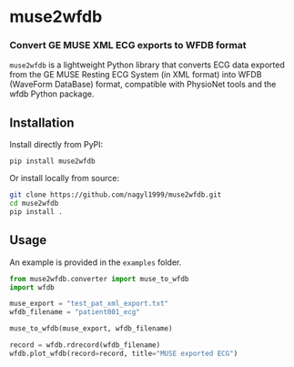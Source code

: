 # muse2wfdb
### Convert GE MUSE XML ECG exports to WFDB format

`muse2wfdb` is a lightweight Python library that converts ECG data exported from the GE MUSE Resting ECG System (in XML format) into WFDB (WaveForm DataBase) format, compatible with PhysioNet tools and the wfdb Python package.

## Installation

Install directly from PyPI:

```
pip install muse2wfdb
```

Or install locally from source:

```bash
git clone https://github.com/nagyl1999/muse2wfdb.git
cd muse2wfdb
pip install .
```

## Usage

An example is provided in the `examples` folder.

```python
from muse2wfdb.converter import muse_to_wfdb
import wfdb

muse_export = "test_pat_xml_export.txt"
wfdb_filename = "patient001_ecg"

muse_to_wfdb(muse_export, wfdb_filename)

record = wfdb.rdrecord(wfdb_filename)
wfdb.plot_wfdb(record=record, title="MUSE exported ECG")
```
